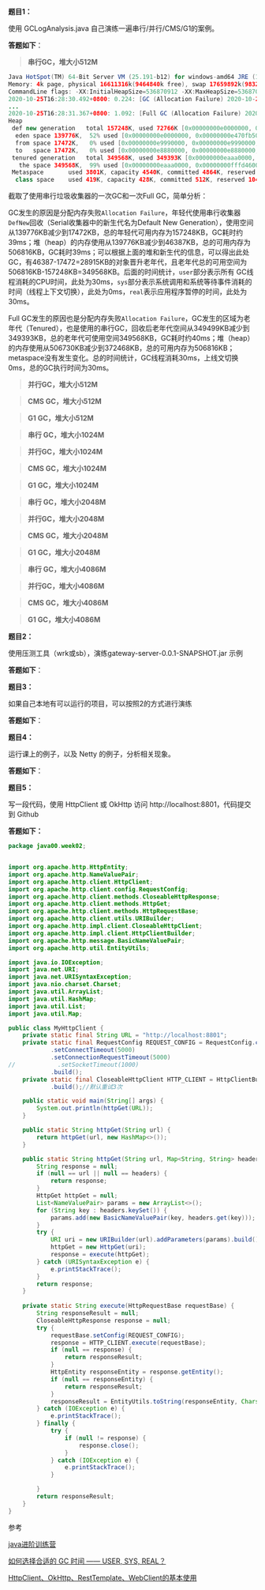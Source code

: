 **题目1：**

使用 GCLogAnalysis.java 自己演练一遍串行/并行/CMS/G1的案例。   

**答题如下**：

> **串行GC，堆大小512M**

```java
Java HotSpot(TM) 64-Bit Server VM (25.191-b12) for windows-amd64 JRE (1.8.0_191-b12), built on Oct  6 2018 09:29:03 by "java_re" with MS VC++ 10.0 (VS2010)
Memory: 4k page, physical 16611316k(9464840k free), swap 17659892k(9832372k free)
CommandLine flags: -XX:InitialHeapSize=536870912 -XX:MaxHeapSize=536870912 -XX:+PrintGC -XX:+PrintGCDateStamps -XX:+PrintGCDetails -XX:+PrintGCTimeStamps -XX:+UseCompressedClassPointers -XX:+UseCompressedOops -XX:-UseLargePagesIndividualAllocation -XX:+UseSerialGC  
2020-10-25T16:28:30.492+0800: 0.224: [GC (Allocation Failure) 2020-10-25T16:28:30.492+0800: 0.224: [DefNew: 139776K->17472K(157248K), 0.0391739 secs] 139776K->46387K(506816K), 0.0393111 secs] [Times: user=0.03 sys=0.00, real=0.05 secs] 
...
2020-10-25T16:28:31.367+0800: 1.092: [Full GC (Allocation Failure) 2020-10-25T16:28:31.367+0800: 1.092: [Tenured: 349499K->349393K(349568K), 0.0399489 secs] 506730K->372468K(506816K), [Metaspace: 3794K->3794K(1056768K)], 0.0399981 secs] [Times: user=0.03 sys=0.00, real=0.03 secs] 
Heap
 def new generation   total 157248K, used 72766K [0x00000000e0000000, 0x00000000eaaa0000, 0x00000000eaaa0000)
  eden space 139776K,  52% used [0x00000000e0000000, 0x00000000e470fb50, 0x00000000e8880000)
  from space 17472K,   0% used [0x00000000e9990000, 0x00000000e9990000, 0x00000000eaaa0000)
  to   space 17472K,   0% used [0x00000000e8880000, 0x00000000e8880000, 0x00000000e9990000)
 tenured generation   total 349568K, used 349393K [0x00000000eaaa0000, 0x0000000100000000, 0x0000000100000000)
   the space 349568K,  99% used [0x00000000eaaa0000, 0x00000000fffd4600, 0x00000000fffd4600, 0x0000000100000000)
 Metaspace       used 3801K, capacity 4540K, committed 4864K, reserved 1056768K
  class space    used 419K, capacity 428K, committed 512K, reserved 1048576K
```

截取了使用串行垃圾收集器的一次GC和一次Full GC，简单分析：

GC发生的原因是分配内存失败`Allocation Failure`，年轻代使用串行收集器`DefNew`回收（Serial收集器中的新生代名为Default New Generation），使用空间从139776KB减少到17472KB，总的年轻代可用内存为157248KB，GC耗时约39ms；堆（heap）的内存使用从139776KB减少到46387KB，总的可用内存为506816KB，GC耗时39ms；可以根据上面的堆和新生代的信息，可以得出此处GC，有46387-17472=28915KB的对象晋升老年代，且老年代总的可用空间为506816KB-157248KB=349568KB。后面的时间统计，`user`部分表示所有 GC线程消耗的CPU时间，此处为30ms，`sys`部分表示系统调用和系统等待事件消耗的时间（线程上下文切换），此处为0ms，`real`表示应用程序暂停的时间，此处为30ms。

  Full GC发生的原因也是分配内存失败`Allocation Failure`，GC发生的区域为老年代（Tenured），也是使用的串行GC，回收后老年代空间从349499KB减少到349393KB，总的老年代可使用空间349568KB，GC耗时约40ms；堆（heap）的内存使用从506730KB减少到372468KB，总的可用内存为506816KB；metaspace没有发生变化。总的时间统计，GC线程消耗30ms，上线文切换0ms，总的GC执行时间为30ms。



> **并行GC，堆大小512M**



> **CMS GC，堆大小512M**



> **G1 GC，堆大小512M**



> **串行 GC，堆大小1024M**



> **并行GC，堆大小1024M**



> **CMS GC，堆大小1024M**



> **G1 GC，堆大小1024M**



> **串行 GC，堆大小2048M**



> **并行GC，堆大小2048M**



> **CMS GC，堆大小2048M**



> **G1 GC，堆大小2048M**



> **串行 GC，堆大小4086M**



> **并行GC，堆大小4086M**



> **CMS GC，堆大小4086M**



> **G1 GC，堆大小4086M**





**题目2：**

使用压测工具（wrk或sb），演练gateway-server-0.0.1-SNAPSHOT.jar 示例  

**答题如下**：



**题目3：**

如果自己本地有可以运行的项目，可以按照2的方式进行演练  

**答题如下**：



**题目4：**

运行课上的例子，以及 Netty 的例子，分析相关现象。  

**答题如下**：



**题目5：**

写一段代码，使用 HttpClient 或 OkHttp 访问 http://localhost:8801，代码提交到
Github  

**答题如下：**
```java
package java00.week02;


import org.apache.http.HttpEntity;
import org.apache.http.NameValuePair;
import org.apache.http.client.HttpClient;
import org.apache.http.client.config.RequestConfig;
import org.apache.http.client.methods.CloseableHttpResponse;
import org.apache.http.client.methods.HttpGet;
import org.apache.http.client.methods.HttpRequestBase;
import org.apache.http.client.utils.URIBuilder;
import org.apache.http.impl.client.CloseableHttpClient;
import org.apache.http.impl.client.HttpClientBuilder;
import org.apache.http.message.BasicNameValuePair;
import org.apache.http.util.EntityUtils;

import java.io.IOException;
import java.net.URI;
import java.net.URISyntaxException;
import java.nio.charset.Charset;
import java.util.ArrayList;
import java.util.HashMap;
import java.util.List;
import java.util.Map;

public class MyHttpClient {
    private static final String URL = "http://localhost:8801";
    private static final RequestConfig REQUEST_CONFIG = RequestConfig.custom()
            .setConnectTimeout(5000)
            .setConnectionRequestTimeout(5000)
//            .setSocketTimeout(1000)
            .build();
    private static final CloseableHttpClient HTTP_CLIENT = HttpClientBuilder.create()
            .build();//默认重试3次

    public static void main(String[] args) {
        System.out.println(httpGet(URL));
    }

    public static String httpGet(String url) {
        return httpGet(url, new HashMap<>());
    }

    public static String httpGet(String url, Map<String, String> headers) {
        String response = null;
        if (null == url || null == headers) {
            return response;
        }
        HttpGet httpGet = null;
        List<NameValuePair> params = new ArrayList<>();
        for (String key : headers.keySet()) {
            params.add(new BasicNameValuePair(key, headers.get(key)));
        }
        try {
            URI uri = new URIBuilder(url).addParameters(params).build();
            httpGet = new HttpGet(uri);
            response = execute(httpGet);
        } catch (URISyntaxException e) {
            e.printStackTrace();
        }
        return response;
    }
    
    private static String execute(HttpRequestBase requestBase) {
        String responseResult = null;
        CloseableHttpResponse response = null;
        try {
            requestBase.setConfig(REQUEST_CONFIG);
            response = HTTP_CLIENT.execute(requestBase);
            if (null == response) {
                return responseResult;
            }
            HttpEntity responseEntity = response.getEntity();
            if (null == responseEntity) {
                return responseResult;
            }
            responseResult = EntityUtils.toString(responseEntity, Charset.forName("UTF-8"));
        } catch (IOException e) {
            e.printStackTrace();
        } finally {
            try {
                if (null != response) {
                    response.close();
                }
            } catch (IOException e) {
                e.printStackTrace();
            }

        }
        return responseResult;
    }
}
```


参考

[java进阶训练营](https://u.geekbang.org/subject/java/1000579?utm_source=u_list_web&utm_medium=u_list_web&utm_term=u_list_web)

[如何选择合适的 GC 时间 —— USER, SYS, REAL？](https://cloud.tencent.com/developer/article/1491229)

[HttpClient、OkHttp、RestTemplate、WebClient的基本使用](https://www.jianshu.com/p/afc96b7de90c)

